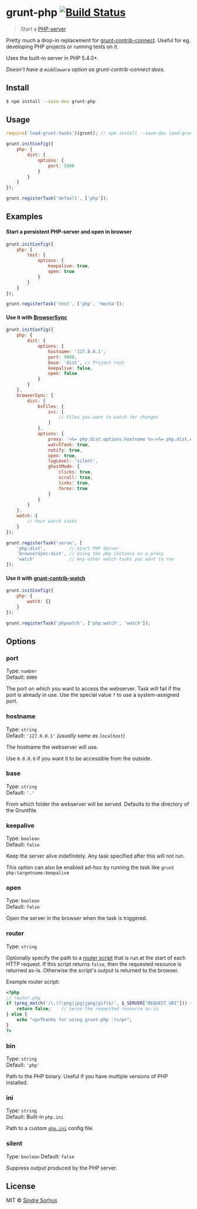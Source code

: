 # grunt-php [![Build Status](https://travis-ci.org/sindresorhus/grunt-php.svg?branch=master)](https://travis-ci.org/sindresorhus/grunt-php)

> Start a [PHP-server](http://php.net/manual/en/features.commandline.webserver.php)

Pretty much a drop-in replacement for [grunt-contrib-connect](https://github.com/gruntjs/grunt-contrib-connect). Useful for eg. developing PHP projects or running tests on it.

Uses the built-in server in PHP 5.4.0+.

*Doesn't have a `middleware` option as grunt-contrib-connect does.*


## Install

```sh
$ npm install --save-dev grunt-php
```


## Usage

```js
require('load-grunt-tasks')(grunt); // npm install --save-dev load-grunt-tasks

grunt.initConfig({
	php: {
		dist: {
			options: {
				port: 5000
			}
		}
	}
});

grunt.registerTask('default', ['php']);
```


## Examples

#### Start a persistent PHP-server and open in browser

```js
grunt.initConfig({
	php: {
		test: {
			options: {
				keepalive: true,
				open: true
			}
		}
	}
});

grunt.registerTask('test', ['php', 'mocha']);
```

#### Use it with [BrowserSync](http://www.browsersync.io)

```js
grunt.initConfig({
	php: {
		dist: {
			options: {
				hostname: '127.0.0.1',
				port: 9000,
				base: 'dist', // Project root
				keepalive: false,
				open: false
			}
		}
	},
	browserSync: {
		dist: {
			bsFiles: {
				src: [
					// Files you want to watch for changes
				]
			},
			options: {
				proxy: '<%= php.dist.options.hostname %>:<%= php.dist.options.port %>',
				watchTask: true,
				notify: true,
				open: true,
				logLevel: 'silent',
				ghostMode: {
					clicks: true,
					scroll: true,
					links: true,
					forms: true
				}
			}
		}
	},
	watch: {
		// Your watch tasks
	}
});

grunt.registerTask('serve', [
	'php:dist',         // Start PHP Server
	'browserSync:dist', // Using the php instance as a proxy
	'watch'             // Any other watch tasks you want to run
]);
```

#### Use it with [grunt-contrib-watch](https://github.com/gruntjs/grunt-contrib-watch)

```js
grunt.initConfig({
	php: {
		watch: {}
	}
});

grunt.registerTask('phpwatch', ['php:watch', 'watch']);
```


## Options

### port

Type: `number`  
Default: `8000`

The port on which you want to access the webserver. Task will fail if the port is already in use. Use the special value `?` to use a system-assigned port.

### hostname

Type: `string`  
Default: `'127.0.0.1'` *(usually same as `localhost`)*

The hostname the webserver will use.

Use `0.0.0.0` if you want it to be accessible from the outside.

### base

Type: `string`  
Default: `'.'`

From which folder the webserver will be served. Defaults to the directory of the Gruntfile.

### keepalive

Type: `boolean`  
Default: `false`

Keep the server alive indefinitely. Any task specified after this will not run.

This option can also be enabled ad-hoc by running the task like `grunt php:targetname:keepalive`

### open

Type: `boolean`  
Default: `false`

Open the server in the browser when the task is triggered.

### router

Type: `string`  

Optionally specify the path to a [router script](http://php.net/manual/en/features.commandline.webserver.php#example-380) that is run at the start of each HTTP request. If this script returns `false`, then the requested resource is returned as-is. Otherwise the script's output is returned to the browser.

Example router script:

```php
<?php
// router.php
if (preg_match('/\.(?:png|jpg|jpeg|gif)$/', $_SERVER["REQUEST_URI"])) {
	return false;    // serve the requested resource as-is
} else {
	echo "<p>Thanks for using grunt-php :)</p>";
}
?>
```

### bin

Type: `string`  
Default: `'php'`

Path to the PHP binary. Useful if you have multiple versions of PHP installed.

### ini

Type: `string`  
Default: Built-in `php.ini`

Path to a custom [`php.ini`](http://php.net/manual/en/ini.php) config file.

### silent

Type: `boolean`
Default: `false`

Suppress output produced by the PHP server.


## License

MIT © [Sindre Sorhus](http://sindresorhus.com)
